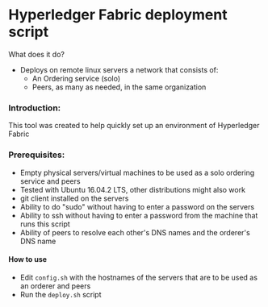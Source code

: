 # Hyperledger Fabric deployment script

What does it do?
- Deploys on remote linux servers a network that consists of:
    - An Ordering service (solo)
    - Peers, as many as needed, in the same organization

### Introduction:
This tool was created to help quickly set up an environment of Hyperledger Fabric

### Prerequisites:

- Empty physical servers/virtual machines to be used as a solo ordering service and peers
- Tested with Ubuntu 16.04.2 LTS, other distributions might also work
- git client installed on the servers
- Ability to do "sudo" without having to enter a password on the servers
- Ability to ssh without having to enter a password from the machine that runs this script
- Ability of peers to resolve each other's DNS names and the orderer's DNS name

#### How to use
- Edit `config.sh` with the hostnames of the servers that are to be used as an orderer and peers
- Run the `deploy.sh` script



